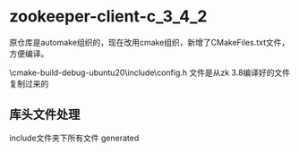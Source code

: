 # zookeeper-client-c_3_4_2

原仓库是automake组织的，现在改用cmake组织，新增了CMakeFiles.txt文件，方便编译。

\cmake-build-debug-ubuntu20\include\config.h
文件是从zk 3.8编译好的文件复制过来的

## 库头文件处理
include文件夹下所有文件
generated
